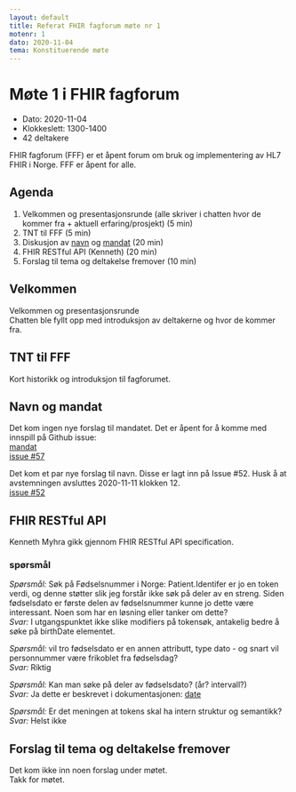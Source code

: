 ```yaml
---
layout: default
title: Referat FHIR fagforum møte nr 1
motenr: 1
dato: 2020-11-04
tema: Konstituerende møte
---
```


# Møte 1 i FHIR fagforum

* Dato: 2020-11-04
* Klokkeslett: 1300-1400
* 42 deltakere

FHIR fagforum (FFF) er et åpent forum om bruk og implementering av HL7 FHIR i Norge. FFF er åpent for alle.

## Agenda

1. Velkommen og presentasjonsrunde (alle skriver i chatten hvor de kommer fra + aktuell erfaring/prosjekt) (5 min)
1. TNT til FFF (5 min)
1. Diskusjon av [navn](https://github.com/HL7Norway/best-practice/issues/52) og [mandat](../mandat.md) (20 min)
1. FHIR RESTful API (Kenneth) (20 min)
1. Forslag til tema og deltakelse fremover (10 min)

## Velkommen

Velkommen og presentasjonsrunde  
Chatten ble fyllt opp med introduksjon av deltakerne og hvor de kommer fra.

## TNT til FFF

Kort historikk og introduksjon til fagforumet.

## Navn og mandat

Det kom ingen nye forslag til mandatet. Det er åpent for å komme med innspill på Github issue:  
[mandat](../mandat.md)  
[issue #57](https://github.com/HL7Norway/best-practice/issues/57)  

Det kom et par nye forslag til navn. Disse er lagt inn på Issue #52. Husk å at avstemningen avsluttes 2020-11-11 klokken 12.  
[issue #52](https://github.com/HL7Norway/best-practice/issues/52)  

## FHIR RESTful API

Kenneth Myhra gikk gjennom FHIR RESTful API specification.

### spørsmål 
*Spørsmål:* Søk på Fødselsnummer i Norge: Patient.Identifer er jo en token verdi, og denne støtter slik jeg forstår ikke søk på deler av en streng. Siden fødselsdato er første delen av fødselsnummer kunne jo dette være interessant. Noen som har en løsning eller tanker om dette?  
*Svar:* I utgangspunktet ikke slike modifiers på tokensøk, antakelig bedre å søke på birthDate elementet.  

*Spørsmål:* vil tro fødselsdato er en annen attributt, type dato - og snart vil personnummer være frikoblet fra fødselsdag?  
*Svar:* Riktig  

*Spørsmål:* Kan man søke på deler av fødselsdato? (år? intervall?)  
*Svar:* Ja dette er beskrevet i dokumentasjonen: [date](https://www.hl7.org/fhir/search.html#date)  

*Spørsmål:* Er det meningen at tokens skal ha intern struktur og semantikk?  
*Svar:* Helst ikke  

## Forslag til tema og deltakelse fremover

Det kom ikke inn noen forslag under møtet.  
Takk for møtet.
